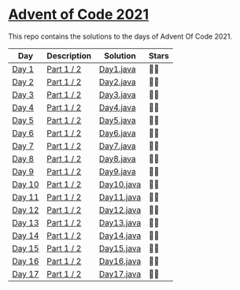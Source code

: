 # [Advent of Code 2021](https://adventofcode.com/2021)

This repo contains the solutions to the days of Advent Of Code 2021.

Day | Description | Solution | Stars
--- | --- | --- | --- |
[Day 1](https://adventofcode.com/2021/day/1) | [Part 1 / 2](res/day1/description.md) | [Day1.java](src/com/rips7/days/Day1.java) | 🌟🌟
[Day 2](https://adventofcode.com/2021/day/2) | [Part 1 / 2](res/day2/description.md) | [Day2.java](src/com/rips7/days/Day2.java) | 🌟🌟
[Day 3](https://adventofcode.com/2021/day/3) | [Part 1 / 2](res/day3/description.md) | [Day3.java](src/com/rips7/days/Day3.java) | 🌟🌟
[Day 4](https://adventofcode.com/2021/day/4) | [Part 1 / 2](res/day4/description.md) | [Day4.java](src/com/rips7/days/Day4.java) | 🌟🌟
[Day 5](https://adventofcode.com/2021/day/5) | [Part 1 / 2](res/day5/description.md) | [Day5.java](src/com/rips7/days/Day5.java) | 🌟🌟
[Day 6](https://adventofcode.com/2021/day/6) | [Part 1 / 2](res/day6/description.md) | [Day6.java](src/com/rips7/days/Day6.java) | 🌟🌟
[Day 7](https://adventofcode.com/2021/day/7) | [Part 1 / 2](res/day7/description.md) | [Day7.java](src/com/rips7/days/Day7.java) | 🌟🌟
[Day 8](https://adventofcode.com/2021/day/8) | [Part 1 / 2](res/day8/description.md) | [Day8.java](src/com/rips7/days/Day8.java) | 🌟🌟
[Day 9](https://adventofcode.com/2021/day/9) | [Part 1 / 2](res/day9/description.md) | [Day9.java](src/com/rips7/days/Day9.java) | 🌟🌟
[Day 10](https://adventofcode.com/2021/day/10) | [Part 1 / 2](res/day10/description.md) | [Day10.java](src/com/rips7/days/Day10.java) | 🌟🌟
[Day 11](https://adventofcode.com/2021/day/11) | [Part 1 / 2](res/day11/description.md) | [Day11.java](src/com/rips7/days/Day11.java) | 🌟🌟
[Day 12](https://adventofcode.com/2021/day/12) | [Part 1 / 2](res/day12/description.md) | [Day12.java](src/com/rips7/days/Day12.java) | 🌟🌟
[Day 13](https://adventofcode.com/2021/day/13) | [Part 1 / 2](res/day13/description.md) | [Day13.java](src/com/rips7/days/Day13.java) | 🌟🌟
[Day 14](https://adventofcode.com/2021/day/14) | [Part 1 / 2](res/day14/description.md) | [Day14.java](src/com/rips7/days/Day14.java) | 🌟🌟
[Day 15](https://adventofcode.com/2021/day/15) | [Part 1 / 2](res/day15/description.md) | [Day15.java](src/com/rips7/days/Day15.java) | 🌟🌟
[Day 16](https://adventofcode.com/2021/day/16) | [Part 1 / 2](res/day16/description.md) | [Day16.java](src/com/rips7/days/Day16.java) | 🌟🌟
[Day 17](https://adventofcode.com/2021/day/17) | [Part 1 / 2](res/day17/description.md) | [Day17.java](src/com/rips7/days/Day17.java) | 🌟🌟